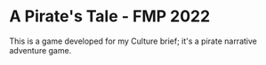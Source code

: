 # A Pirate's Tale - FMP 2022
This is a game developed for my Culture brief; it's a pirate narrative adventure game.
